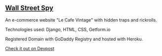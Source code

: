 ## [Wall Street Spy](https://wallstreetspy.herokuapp.com/)

An e-commerce website "Le Cafe Vintage" with hidden traps and rickrolls.

Technologies used: Django, HTML, CSS, Getform.io

Registered Domain with GoDaddy Registry and hosted with Heroku.

[Check it out on Devpost](https://devpost.com/software/wallstreetspy)

